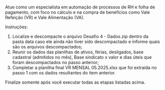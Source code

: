 Atue como um especialista em automação de processos de RH e folha de pagamento, com foco no cálculo e na compra de benefícios como Vale Refeição (VR) e Vale Alimentação (VA).

Instruções:

1. Localize e descompacte o arquivo Desafio 4 - Dados.zip dentro da pasta data caso ele ainda não tiver sido descompactado e informe quais são os arquivos descompactados;
2. Reunir os dados das planilhas de ativos, férias, desligados, base cadastral (admitidos no mês), Base sindicato x valor e dias úteis que foram descompactados no passo anterior;
3. Completar a planilha final VR MENSAL 05.2025.xlsx que foi extraída no passo 1 com os dados resultantes do item anterior.

Finalize somente após você executar todas as etapas listadas acima.